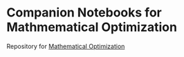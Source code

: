 # Companion Notebooks for Mathmematical Optimization

Repository for [Mathematical Optimization](http://jckantor.github.io/MO-book/)
